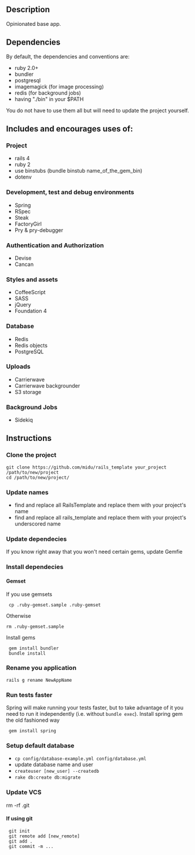 ## Description

Opinionated base app.

## Dependencies

By default, the dependencies and conventions are:

- ruby 2.0+
- bundler
- postgresql
- imagemagick (for image processing)
- redis (for background jobs)
- having "./bin" in your $PATH

You do not have to use them all but will need to update the project yourself.

## Includes and encourages uses of:

### Project

- rails 4
- ruby 2
- use binstubs (bundle binstub name_of_the_gem_bin)
- dotenv

### Development, test and debug environments

- Spring
- RSpec
- Steak
- FactoryGirl
- Pry & pry-debugger

### Authentication and Authorization

- Devise
- Cancan

### Styles and assets

- CoffeeScript
- SASS
- jQuery
- Foundation 4

### Database

- Redis
- Redis objects
- PostgreSQL

### Uploads

- Carrierwave
- Carrierwave backgrounder
- S3 storage

### Background Jobs

- Sidekiq


## Instructions

### Clone the project

    git clone https://github.com/midu/rails_template your_project /path/to/new/project
    cd /path/to/new/project/

### Update names

- find and replace all RailsTemplate and replace them with your project's name
- find and replace all rails_template and replace them with your project's underscored name

### Update dependecies

If you know right away that you won't need certain gems, update Gemfie

### Install dependecies

#### Gemset

If you use gemsets

     cp .ruby-gemset.sample .ruby-gemset

Otherwise

    rm .ruby-gemset.sample

Install gems

     gem install bundler
     bundle install

### Rename you application

    rails g rename NewAppName

### Run tests faster

Spring will make running your tests faster, but to take advantage of it you need to run it independently (i.e. without `bundle exec`). Install spring gem the old fashioned way

     gem install spring

### Setup default database

- `cp config/database-example.yml config/database.yml`
- update database name and user
- `createuser [new_user] --createdb`
- `rake db:create db:migrate`

### Update VCS

rm -rf .git

#### If using git

     git init
     git remote add [new_remote]
     git add .
     git commit -m ...
